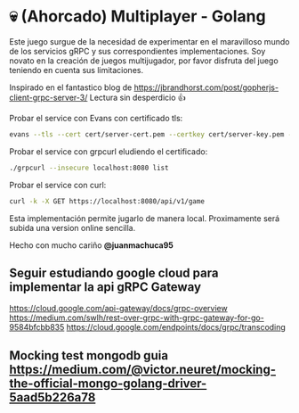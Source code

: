 # 💀 (Ahorcado) Multiplayer - Golang

Este juego surgue de la necesidad de experimentar en el maravilloso mundo de los servicios gRPC y sus correspondientes implementaciones. Soy novato en la creación de juegos multijugador, por favor disfruta del juego teniendo en cuenta sus limitaciones. 

Inspirado en el fantastico blog de 
 https://jbrandhorst.com/post/gopherjs-client-grpc-server-3/ Lectura sin desperdicio 👍

Probar el service con Evans con certificado tls: 
```zsh
evans --tls --cert cert/server-cert.pem --certkey cert/server-key.pem --cacert cert/ca-cert.pem --host "localhost" -r -p 8080 --verbose
```

Probar el service con grpcurl eludiendo el certificado:

```zsh
./grpcurl --insecure localhost:8080 list
```

Probar el service con curl:
```zsh
curl -k -X GET https://localhost:8080/api/v1/game 
```


Esta implementación permite jugarlo de manera local. 
Proximamente será subida una version online sencilla. 

Hecho con mucho cariño <b>@juanmachuca95</b>

## Seguir estudiando google cloud para implementar la api gRPC Gateway
https://cloud.google.com/api-gateway/docs/grpc-overview
https://medium.com/swlh/rest-over-grpc-with-grpc-gateway-for-go-9584bfcbb835
https://cloud.google.com/endpoints/docs/grpc/transcoding

## Mocking test mongodb guia https://medium.com/@victor.neuret/mocking-the-official-mongo-golang-driver-5aad5b226a78